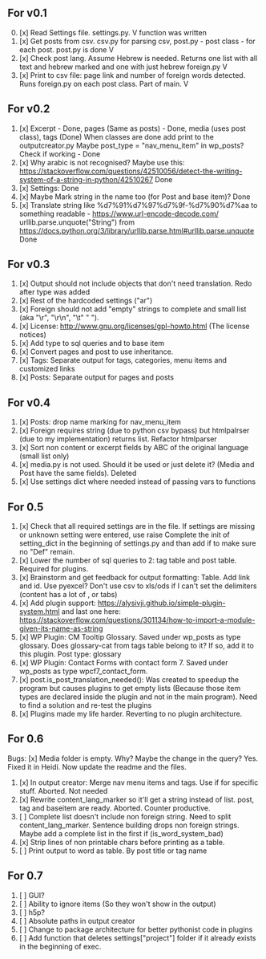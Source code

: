 ## For v0.1
0. [x] Read Settings file. settings.py. V function was written
1. [x] Get posts from csv. csv.py for parsing csv, post.py - post class - for each post. post.py is done V
2. [x] Check post lang. Assume Hebrew is needed. Returns one list with all text and hebrew marked and one with just hebrew foreign.py V
3. [x] Print to csv file: page link and number of foreign words detected. Runs foreign.py on each post class. Part of main. V

## For v0.2
1. [x] Excerpt - Done, pages (Same as posts) - Done, media (uses post class), tags (Done)
    When classes are done add print to the outputcreator.py
    Maybe post_type = "nav_menu_item" in wp_posts? Check if working - Done
2. [x] Why arabic is not recognised? Maybe use this: 
    https://stackoverflow.com/questions/42510056/detect-the-writing-system-of-a-string-in-python/42510267 Done
3. [x] Settings: Done
4. [x] Maybe Mark string in the name too (for Post and base item)? Done
5. [x] Translate string like %d7%91%d7%97%d7%9f-%d7%90%d7%aa to something readable - https://www.url-encode-decode.com/
urllib.parse.unquote("String") from https://docs.python.org/3/library/urllib.parse.html#urllib.parse.unquote Done

## For v0.3
1. [x] Output should not include objects that don't need translation. Redo after type was added
2. [x] Rest of the hardcoded settings ("ar")
3. [x] Foreign should not add "empty" strings to complete and small list (aka "\r", "\r\n", "\t" "  ").
4. [x] License: http://www.gnu.org/licenses/gpl-howto.html  (The license notices)
5. [x] Add type to sql queries and to base item
6. [x] Convert pages and post to use inheritance.
7. [x] Tags: Separate output for tags, categories, menu items and customized links
8. [x] Posts: Separate output for pages and posts

## For v0.4
1. [x] Posts: drop name marking for nav_menu_item
2. [x] Foreign requires string (due to python csv bypass) but htmlpalrser (due to my implementation) returns list.
    Refactor htmlparser 
3. [x] Sort non content or excerpt fields by ABC of the original language (small list only)  
4. [x] media.py is not used. Should it be used or just delete it? (Media and Post have the same fields). Deleted
5. [x] Use settings dict where needed instead of passing vars to functions

## For 0.5
1. [x] Check that all required settings are in the file. If settings are missing or unknown setting were entered, use raise
Complete the init of setting_dict in the beginning of settings.py and than add if to make sure no "Def" remain.
2. [x] Lower the number of sql queries to 2: tag table and post table. Required for plugins.
3. [x] Brainstorm and get feedback for output formatting: Table. Add link and id. 
Use pyexcel? Don't use csv to xls/ods if I can't set the delimiters (content has a lot of , or tabs)
4. [x] Add plugin support: https://alysivji.github.io/simple-plugin-system.html and last one here: 
https://stackoverflow.com/questions/301134/how-to-import-a-module-given-its-name-as-string
5. [x] WP Plugin: CM Tooltip Glossary. Saved under wp_posts as type glossary. Does glossary-cat from tags table belong to it?
If so, add it to this plugin. Post type: glossary
6. [x] WP Plugin: Contact Forms with contact form 7. Saved under wp_posts as type wpcf7_contact_form.
7. [x] post.is_post_translation_needed(): Was created to speedup the program but causes plugins to get empty lists (Because those item types are declared
inside the plugin and not in the main program). Need to find a solution and re-test the plugins
8. [x] Plugins made my life harder. Reverting to no plugin architecture.

## For 0.6
Bugs: [x] Media folder is empty. Why? Maybe the change in the query? Yes. Fixed it in Heidi. Now update the readme and the files.
1. [x] In output creator: Merge nav menu items and tags. Use if for specific stuff. Aborted. Not needed
2. [x] Rewrite content_lang_marker so it'll get a string instead of list. post, tag and baseitem are ready. Aborted. Counter productive.
3. [ ] Complete list doesn't include non foreign string. Need to split content_lang_marker. 
Sentence building drops non foreign strings. Maybe add a complete list in the first if (is_word_system_bad)
4. [x] Strip lines of non printable chars before printing as a table.
5. [ ] Print output to word as table. By post title or tag name

## For 0.7
1. [ ] GUI?
2. [ ] Ability to ignore items (So they won't show in the output)
3. [ ] h5p?
4. [ ] Absolute paths in output creator
5. [ ] Change to package architecture for better pythonist code in plugins
6. [ ] Add function that deletes settings["project"] folder if it already exists in the beginning of exec.
